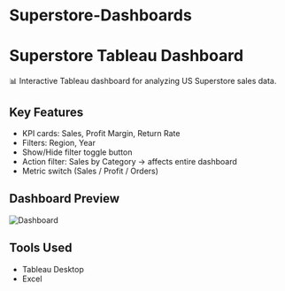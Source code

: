 # Superstore-Dashboards
# Superstore Tableau Dashboard

📊 Interactive Tableau dashboard for analyzing US Superstore sales data.

## Key Features
- KPI cards: Sales, Profit Margin, Return Rate
- Filters: Region, Year
- Show/Hide filter toggle button
- Action filter: Sales by Category → affects entire dashboard
- Metric switch (Sales / Profit / Orders)

## Dashboard Preview
![Dashboard](screenshots/dashboard-preview.png)

## Tools Used
- Tableau Desktop
- Excel
